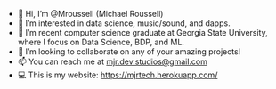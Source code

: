 - 👋 Hi, I’m @Mroussell (Michael Roussell)
- 👀 I’m interested in data science, music/sound, and dapps.
- 🌱 I’m recent computer science graduate at Georgia State University, where I focus on Data Science, BDP, and ML.
- 💞️ I’m looking to collaborate on any of your amazing projects!
- 📫 You can reach me at mjr.dev.studios@gmail.com
- 💻 This is my website: https://mjrtech.herokuapp.com/

<!---
Mroussell/Mroussell is a ✨ special ✨ repository because its `README.md` (this file) appears on your GitHub profile.
You can click the Preview link to take a look at your changes.
--->
